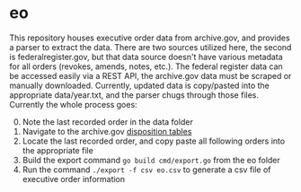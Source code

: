# eo

This repository houses executive order data from archive.gov, and provides a
parser to extract the data.  There are two sources utilized here, the second is
federalregister.gov, but that data source doesn't have various metadata for all
orders (revokes, amends, notes, etc.).  The federal register data can be
accessed easily via a REST API, the archive.gov data must be scraped or
manually downloaded.  Currently, updated data is copy/pasted into the
appropriate data/year.txt, and the parser chugs through those files.  Currently
the whole process goes:

0. Note the last recorded order in the data folder
1. Navigate to the archive.gov [disposition tables](https://www.archives.gov/federal-register/executive-orders/disposition)
2. Locate the last recorded order, and copy paste all following orders into the
   appropriate file
3. Build the export command `go build cmd/export.go` from the eo folder
4. Run the command `./export -f csv eo.csv` to generate a csv file of executive
   order information
